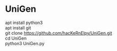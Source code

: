 # UniGen
apt install python3\
apt install git\
git clone https://github.com/hacKeRnElpy/UniGen.git \
cd UniGen\
python3 UniGen.py
